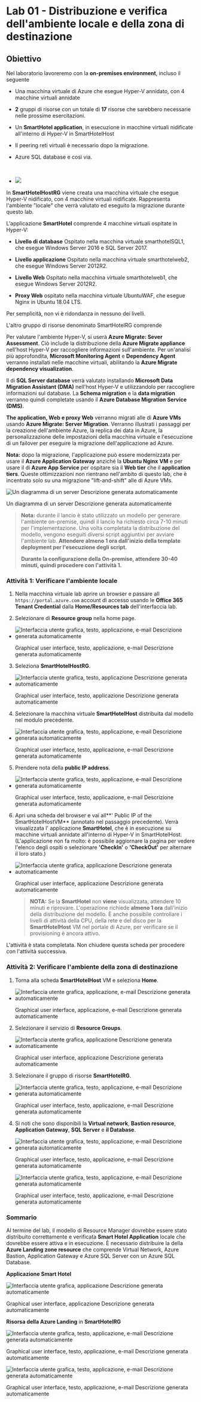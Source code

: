 # Lab 01 - Distribuzione e verifica dell'ambiente locale e della zona di destinazione

## Obiettivo

Nel laboratorio lavoreremo con la **on-premises environment**, incluso
il seguente

- Una macchina virtuale di Azure che esegue Hyper-V annidato, con 4
  macchine virtuali annidate

- **2** gruppi di risorse con un totale di **17** risorse che sarebbero
  necessarie nelle prossime esercitazioni.

- Un **SmartHotel application**, in esecuzione in macchine virtuali
  nidificate all'interno di Hyper-V in SmartHotelHost

- Il peering reti virtuali è necessario dopo la migrazione.

- Azure SQL database e così via.

&nbsp;

- ![](./media/image1.jpg)

In **SmartHotelHostRG** viene creata una macchina virtuale che esegue
Hyper-V nidificato, con 4 macchine virtuali nidificate. Rappresenta
l'ambiente "locale" che verrà valutato ed eseguito la migrazione durante
questo lab.

L'applicazione **SmartHotel** comprende 4 macchine virtuali ospitate in
Hyper-V:

- **Livello di database** Ospitato nella macchina virtuale
  smarthotelSQL1, che esegue Windows Server 2016 e SQL Server 2017.

- **Livello applicazione** Ospitato nella macchina virtuale
  smarthotelweb2, che esegue Windows Server 2012R2.

- **Livello Web** Ospitato nella macchina virtuale smarthotelweb1, che
  esegue Windows Server 2012R2.

- **Proxy Web** ospitato nella macchina virtuale UbuntuWAF, che esegue
  Nginx in Ubuntu 18.04 LTS.

Per semplicità, non vi è ridondanza in nessuno dei livelli.

L'altro gruppo di risorse denominato SmartHotelRG comprende

Per valutare l'ambiente Hyper-V, si userà **Azure Migrate: Sever
Assessment**. Ciò include la distribuzione della **Azure Migrate
appliance** nell'host Hyper-V per raccogliere informazioni
sull'ambiente. Per un'analisi più approfondita, **Microsoft Monitoring
Agent** e **Dependency Agent** verranno installati nelle macchine
virtuali, abilitando la **Azure Migrate dependency visualization**.

Il di **SQL Server database** verrà valutato installando **Microsoft
Data Migration Assistant (DMA)** nell'host Hyper-V e utilizzandolo per
raccogliere informazioni sul database. La **Schema migration** e la
**data migration** verranno quindi completate usando il **Azure Database
Migration Service (DMS)**.

**The application, Web e proxy Web** verranno migrati alle di **Azure
VMs** usando **Azure Migrate: Server Migration**. Verranno illustrati i
passaggi per la creazione dell'ambiente Azure, la replica dei data in
Azure, la personalizzazione delle impostazioni della macchina virtuale e
l'esecuzione di un failover per eseguire la migrazione dell'applicazione
ad Azure.

**Nota:** dopo la migrazione, l'applicazione può essere modernizzata per
usare il **Azure Application Gateway** anziché la **Ubuntu Nginx**
**VM** e per usare il di **Azure App Service** per ospitare sia il **Web
tier** che il **application tiers**. Queste ottimizzazioni non rientrano
nell'ambito di questo lab, che è incentrato solo su una migrazione
"lift-and-shift" alle di Azure VMs.

![Un diagramma di un server Descrizione generata
automaticamente](./media/image2.jpg)

Un diagramma di un server Descrizione generata automaticamente

> **Nota:** durante il lancio è stato utilizzato un modello per generare
> l'ambiente on-premise, quindi il lancio ha richiesto circa 7-10 minuti
> per l'implementazione. Una volta completata la distribuzione del
> modello, vengono eseguiti diversi script aggiuntivi per avviare
> l'ambiente lab. **Attendere almeno 1 ora dall'inizio della template
> deployment per l'esecuzione degli script.**
>
> **Durante la configurazione della On-premise, attendere 30-40 minuti,
> quindi procedere con l'attività 1.**

### Attività 1: Verificare l'ambiente locale

1.  Nella macchina virtuale lab aprire un browser e passare all
    `https://portal.azure.com` account di accesso usando le **Office 365
    Tenant Credential** dalla **Home/Resources tab** dell'interfaccia
    lab.

2.  Selezionare di **Resource group** nella home page.

- ![Interfaccia utente grafica, testo, applicazione, e-mail Descrizione
  generata automaticamente](./media/image3.png)

  Graphical user interface, testo, applicazione, e-mail Descrizione
  generata automaticamente

3.  Seleziona **SmartHotelHostRG**.

- ![Interfaccia utente grafica, testo, applicazione Descrizione generata
  automaticamente](./media/image4.png)

  Graphical user interface, testo, applicazione Descrizione generata
  automaticamente

4.  Selezionare la macchina virtuale **SmartHotelHost** distribuita dal
    modello nel modulo precedente.

- ![Interfaccia utente grafica, testo, applicazione, e-mail Descrizione
  generata automaticamente](./media/image5.png)

  Graphical user interface, testo, applicazione, e-mail Descrizione
  generata automaticamente

5.  Prendere nota della **public IP address**.

- ![Interfaccia utente grafica, testo, applicazione, e-mail Descrizione
  generata automaticamente](./media/image6.png)

  Graphical user interface, testo, applicazione, e-mail Descrizione
  generata automaticamente

6.  Apri una scheda del browser e vai all**' Public IP of the
    SmartHotelHostVM** (annotato nel passaggio precedente). Verrà
    visualizzata l' applicazione **SmartHotel**, che è in esecuzione su
    macchine virtuali annidate all'interno di Hyper-V in SmartHotelHost.
    (L'applicazione non fa molto: è possibile aggiornare la pagina per
    vedere l'elenco degli ospiti o selezionare **'CheckIn'** o
    **'CheckOut'** per alternare il loro stato.)

- ![Interfaccia utente grafica, applicazione Descrizione generata
  automaticamente](./media/image7.png)

  Graphical user interface, applicazione Descrizione generata
  automaticamente

  > **NOTA:** Se la **SmartHotel** non **viene** visualizzata, attendere
  > 10 minuti e riprovare. L'operazione richiede **almeno 1 ora**
  > dall'inizio della distribuzione del modello. È anche possibile
  > controllare i livelli di attività della CPU, della rete e del disco
  > per la **SmartHotelHost** VM nel portale di Azure, per verificare se
  > il provisioning è ancora attivo.

L'attività è stata completata. Non chiudere questa scheda per procedere
con l'attività successiva.

### Attività 2: Verificare l'ambiente della zona di destinazione

1.  Torna alla scheda **SmartHotelHost** VM e seleziona **Home**.

- ![Interfaccia utente grafica, applicazione, e-mail Descrizione
  generata automaticamente](./media/image8.png)

  Graphical user interface, applicazione, e-mail Descrizione generata
  automaticamente

2.  Selezionare il servizio di **Resource Groups**.

- ![Interfaccia utente grafica, applicazione Descrizione generata
  automaticamente](./media/image9.png)

  Graphical user interface, applicazione Descrizione generata
  automaticamente

3.  Selezionare il gruppo di risorse **SmartHotelRG**.

- ![Interfaccia utente grafica, testo, applicazione, e-mail Descrizione
  generata automaticamente](./media/image10.png)

  Graphical user interface, testo, applicazione, e-mail Descrizione
  generata automaticamente

4.  Si noti che sono disponibili la **Virtual network**, **Bastion
    resource**, **Application Gateway**, **SQL Server** e **il
    Database**.

- ![Interfaccia utente grafica, testo, applicazione, e-mail Descrizione
  generata automaticamente](./media/image11.png)

  Graphical user interface, testo, applicazione, e-mail Descrizione
  generata automaticamente

  ![Interfaccia utente grafica, testo, applicazione, e-mail Descrizione
  generata automaticamente](./media/image12.png)

  Graphical user interface, testo, applicazione, e-mail Descrizione
  generata automaticamente

### Sommario

Al termine del lab, il modello di Resource Manager dovrebbe essere stato
distribuito correttamente e verificata **Smart Hotel Application**
locale che dovrebbe essere attiva e in esecuzione. È necessario
distribuire la della **Azure Landing zone resource** che comprende
Virtual Network, Azure Bastion, Application Gateway e Azure SQL Server
con un Azure SQL Database.

**Applicazione Smart Hotel**

![Interfaccia utente grafica, applicazione Descrizione generata
automaticamente](./media/image13.png)

Graphical user interface, applicazione Descrizione generata
automaticamente

**Risorsa della Azure Landing** in **SmartHotelRG**

![Interfaccia utente grafica, testo, applicazione, e-mail Descrizione
generata automaticamente](./media/image11.png)

Graphical user interface, testo, applicazione, e-mail Descrizione
generata automaticamente

![Interfaccia utente grafica, testo, applicazione, e-mail Descrizione
generata automaticamente](./media/image12.png)

Graphical user interface, testo, applicazione, e-mail Descrizione
generata automaticamente
